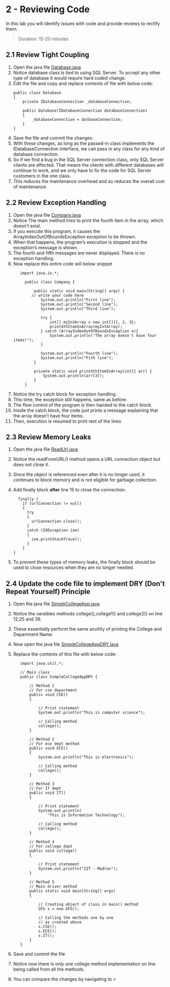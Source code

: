 # 2 - Reviewing Code
In this lab you will identify issues with code and provide reviews to rectify them.
> Duration: 15-20 minutes

## 2.1 Review Tight Coupling

1. Open the java file [Database.java](../codeReview/Database.java)
2. Notice database class is tied to using SQL Server. To accept any other type of database it would require hard coded change.
3. Edit the file and copy and replace contents of file with below code:
   ```
   public class Database
   {
       private IDatabaseConnection _databaseConnection;
   
       public Database(IDatabaseConnection databaseConnection)
       {
           _databaseConnection = datbaseConnection;
       }
   }
   ```
5. Save the file and commit the changes.
6. With these changes, as long as the passed-in class implements the IDatabaseConnection interface, we can pass in any class for any kind of database connection.
7. So if we find a bug in the SQL Server connection class, only SQL Server clients are affected. That means the clients with different databases will continue to work, and we only have to fix the code for SQL Server customers in the one class.
8. This reduces the maintenance overhead and so reduces the overall cost of maintenance.

## 2.2 Review Exception Handling

1. Open the java file [Company.java](../codeReview/Company.java)
2. Notice The main method tries to print the fourth item in the array, which doesn’t exist.
3. If you execute this program, it causes the ArrayIndexOutOfBoundsException exception to be thrown.
4. When that happens, the program’s execution is stopped and the exception’s message is shown.
5. The fourth and fifth messages are never displayed. There is no exception handling.
6. Now replace this entire code will below snippet
    ```
       import java.io.*;

         public class Company {
         
             public static void main(String[] args) {
         	// write your code here
         	    System.out.println("First line");
         	    System.out.println("Second line");
         	    System.out.println("Third line");
         
         	    try {
         	        int[] myIntArray = new int[]{1, 2, 3};
         	        print4thItemInArray(myIntArray);
         	    } catch (ArrayIndexOutOfBoundsException e){
         	        System.out.println("The array doesn't have four items!");
         	    }
         
         	    System.out.println("Fourth line");
         	    System.out.println("Fith line");
             }
         
             private static void print4thItemInArray(int[] arr) {
                 System.out.println(arr[3]);
             }
         }
     ```
7. Notice the try catch block for exception handling.
8. This time, the exception still happens, same as before.
9. The flow control of the program is then handed to the catch block.
10. Inside the catch block, the code just prints a message explaining that the array doesn’t have four items.
11. Then, execution is resumed to print rest of the lines

## 2.3 Review Memory Leaks

1. Open the java file [ReadUrl.java](../codeReview/ReadUrl.java)
2. Notice the readFromURL() method opens a URL connection object but does not close it.
3. Since the object is referenced even after it is no longer used, it continues to block memory and is not eligible for garbage collection.
4. Add finally block **after** line 15 to close the connection:

    ```
      finally {
        if (urlConnection != null)
        {
          try
          {
            urlConnection.close();
          }
          catch (IOException ioe)
          {
            ioe.printStackTrace();
          }
        }
    }
    ``` 
5. To prevent these types of memory leaks, the finally block should be used to close resources when they are no longer needed.

   
## 2.4 Update the code file to implement DRY (Don't Repeat Yourself) Principle
1. Open the java file [SimpleCollegeApp.java](../dry-principle/SimpleCollegeApp.java)
2. Notice the varaibles methods college(),college1() and college2() on line 12,25 and 39.
3. These essentially perform the same acvitity of printing the College and Department Name.
4. Now open the java file [SimpleCollegeAppDRY.java](../dry-principle/SimpleCollegeAppDRY.java)
5. Replace the contents of this file with below code:

   ```
      import java.util.*;
       
      // Main class
      public class SimpleCollegeAppDRY {
       
          // Method 1
          // For cse department
          public void CSE()
          {
       
              // Print statement
              System.out.println("This is computer science");
       
              // Calling method
              college();
          }
       
          // Method 2
          // For ece dept method
          public void ECE()
          {
              System.out.println("This is electronics");
       
              // Calling method
              college();
          }
       
          // Method 3
          // For IT dept
          public void IT()
          {
       
              // Print statement
              System.out.println(
                  "This is Information Technology");
       
              // Calling method
              college();
          }
       
          // Method 4
          // For college dept
          public void college()
          {
       
              // Print statement
              System.out.println("IIT - Madras");
          }
       
          // Method 5
          // Main driver method
          public static void main(String[] args)
          {
       
              // Creating object of class in main() method
              GFG s = new GFG();
       
              // Calling the methods one by one
              // as created above
              s.CSE();
              s.ECE();
              s.IT();
          }
      }
   ```
6. Save and commit the file
7. Notice now there is only one college method implementation on line being called from all the methods.
8. You can compare the changes by navigating to > 
